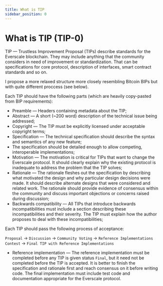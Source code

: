 ```yaml
---
title: What is TIP
sidebar_position: 0
---
```


# What is TIP (TIP-0)

TIP — Trustless Improvement Proposal (TIPs) describe standards for the Everscale blockchain. They may include anything that the community considers in need of improvement or standardization. That can be specifications for core protocol, description of interfaces, smart contract standards and so on.

I propose a more relaxed structure more closely resembling Bitcoin BIPs but with quite different proccess (see below).

Each TIP should have the following parts (which are heavily copy-pasted from BIP requirements):

- Preamble — Headers containing metadata about the TIP;
- Abstract — A short (~200 word) description of the technical issue being addressed;
- Copyright — The TIP must be explicitly licensed under acceptable copyright terms;
- Specification — The technical specification should describe the syntax and semantics of any new feature;
- The specification should be detailed enough to allow competing, interoperable implementations;
- Motivation — The motivation is critical for TIPs that want to change the Everscale protocol. It should clearly explain why the existing protocol is inadequate to address the problem that the TIP solves;
- Rationale — The rationale fleshes out the specification by describing what motivated the design and why particular design decisions were made. It should describe alternate designs that were considered and related work. The rationale should provide evidence of consensus within the community and discuss important objections or concerns raised during discussion;
- Backwards compatibility — All TIPs that introduce backwards incompatibilities must include a section describing these incompatibilities and their severity. The TIP must explain how the author proposes to deal with these incompatibilities;

Each TIP should pass the following process of acceptance:

`Proposal` → `Discussion` → `Community Voting` → `Reference Implementations Contest` → `Final TIP with Reference Implementations`

- Reference implementation — The reference implementation must be completed before any TIP is given status `Final`, but it need not be completed before the TIP is accepted. It is better to finish the specification and rationale first and reach consensus on it before writing code. The final implementation must include test code and documentation appropriate for the Everscale protocol.
